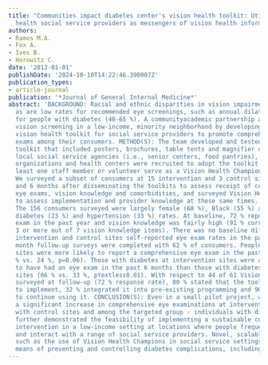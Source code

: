 ```yaml
---
title: "Communities impact diabetes center's vision health toolkit: Utilizing lay
  health social service providers as messengers of vision health information"
authors:
- Ramos M.A.
- Fox A.
- Ives B.
- Horowitz C.
date: '2013-01-01'
publishDate: '2024-10-10T14:22:46.390007Z'
publication_types:
- article-journal
publication: '*Journal of General Internal Medicine*'
abstract: 'BACKGROUND: Racial and ethnic disparities in vision impairment are prevalent
  as are low rates for recommended eye screenings, such as annual dilated eye exams
  for people with diabetes (40-65 %). A communityacademic partnership aimed to improve
  vision screening in a low-income, minority neighborhood by developing a multi-component
  vision health toolkit for social service providers to promote comprehensive vision
  exams among their consumers. METHOD(S): The team developed and tested a bilingual
  toolkit that included posters, brochures, table tents and magnifier cards. Thirty-seven
  local social service agencies (i.e., senior centers, food pantries), faith-based
  organizations and health centers were recruited to adopt the toolkit and have at
  least one staff member or volunteer serve as a Vision Health Champion for that site.
  We surveyed a subset of consumers at 15 intervention and 3 control sites before
  and 6 months after disseminating the toolkits to assess receipt of comprehensive
  eye exams, vision knowledge and comorbidities, and surveyed Vision Health Champions
  to assess implementation and provider knowledge at these same times. RESULT(S):
  The 156 consumers surveyed were largely female (68 %), Black (55 %) and had high
  diabetes (23 %) and hypertension (33 %) rates. At baseline, 72 % reported an eye
  exam in the past year and vision knowledge was fairly high (91 % correctly answered
  3 or more out of 7 vision knowledge items). There was no baseline difference between
  intervention and control sites self-reported eye exam rates in the past year. Six
  month follow-up surveys were completed with 62 % of consumers. People at intervention
  sites were more likely to report a comprehensive eye exam in the past 6 months (45
  % vs. 24 %, p=0.06). Those with diabetes at intervention sites were also more likely
  to have had an eye exam in the past 6 months than those with diabetes at control
  sites (66 % vs. 33 %, ptextless0.01). With respect to 44 of 61 Vision Health Champions
  surveyed at follow-up (72 % response rate), 80 % stated that the toolkit was easy
  to implement, 32 % integrated it into pre-existing programming and 90 % planned
  to continue using it. CONCLUSION(S): Even in a small pilot project, we demonstrated
  a significant increase in comprehensive eye examinations at intervention sites compared
  with control sites and among the targeted group - individuals with diabetes. We
  further demonstrated the feasibility of implementing a sustainable community-based
  intervention in a low-income setting at locations where people frequently congregate
  and interact with a range of social service providers. Novel, scalable approaches
  such as the use of Vision Health Champions in social service settings are a viable
  means of preventing and controlling diabetes complications, including vision loss.'
---
```

